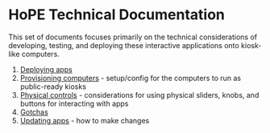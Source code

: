 # HoPE Technical Documentation

This set of documents focuses primarily on the technical considerations of developing, testing, and deploying these interactive applications onto kiosk-like computers.

1. [Deploying apps](deployment.md)
1. [Provisioning computers](provisioning.md) - setup/config for the computers to run as public-ready kiosks
1. [Physical controls](controls.md) - considerations for using physical sliders, knobs, and buttons for interacting with apps
1. [Gotchas](gotchas.md)
1. [Updating apps](development.md) - how to make changes
